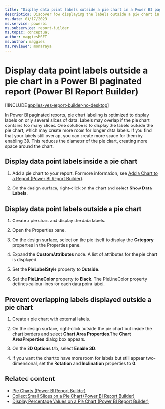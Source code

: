 ```yaml
---
title: "Display data point labels outside a pie chart in a Power BI paginated report | Microsoft Docs"
description: Discover how displaying the labels outside a pie chart in a Power BI paginated report might create more room for longer data labels in Power BI Report Builder.
ms.date: 03/17/2023
ms.service: powerbi
ms.subservice: report-builder
ms.topic: conceptual
author: maggiesMSFT
ms.author: maggies
ms.reviewer: monaraya
---
```

# Display data point labels outside a pie chart in a Power BI paginated report (Power BI Report Builder)

[!INCLUDE [applies-yes-report-builder-no-desktop](../../../includes/applies-yes-report-builder-no-desktop.md)]

In Power BI paginated reports, pie chart labeling is optimized to display labels on only several slices of data. Labels may overlap if the pie chart contains too many slices. One solution is to display the labels outside the pie chart, which may create more room for longer data labels. If you find that your labels still overlap, you can create more space for them by enabling 3D. This reduces the diameter of the pie chart, creating more space around the chart.  
  
  
## Display data point labels inside a pie chart  
  
1. Add a pie chart to your report. For more information, see [Add a Chart to a Report &#40;Power BI Report Builder&#41;](add-chart-report-report-builder.md).  
  
1. On the design surface, right-click on the chart and select **Show Data Labels**.  
  
## Display data point labels outside a pie chart  
  
1. Create a pie chart and display the data labels.  
  
1. Open the Properties pane.  
  
1. On the design surface, select on the pie itself to display the **Category** properties in the Properties pane.  
  
1. Expand the **CustomAttributes** node. A list of attributes for the pie chart is displayed.  
  
1. Set the **PieLabelStyle** property to **Outside**.  
  
1. Set the **PieLineColor** property to **Black**. The PieLineColor property defines callout lines for each data point label.  
  
## Prevent overlapping labels displayed outside a pie chart  
  
1. Create a pie chart with external labels.  
  
1. On the design surface, right-click outside the pie chart but inside the chart borders and select **Chart Area Properties**.The **Chart AreaProperties** dialog box appears.  
  
1. On the **3D Options** tab, select **Enable 3D**.  
  
1. If you want the chart to have more room for labels but still appear two-dimensional, set the **Rotation** and **Inclination** properties to **0**.  
  
## Related content

- [Pie Charts &#40;Power BI Report Builder&#41;](/sql/reporting-services/report-design/pie-charts-report-builder-and-ssrs)   
- [Collect Small Slices on a Pie Chart &#40;Power BI Report Builder&#41;](/sql/reporting-services/report-design/collect-small-slices-on-a-pie-chart-report-builder-and-ssrs)   
- [Display Percentage Values on a Pie Chart &#40;Power BI Report Builder&#41;](display-percentage-values-pie-chart-report-builder.md)  
